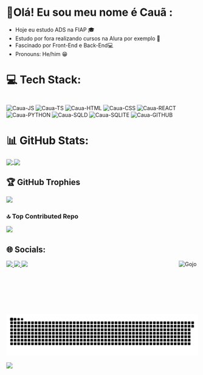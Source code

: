 # 💫Olá! Eu sou meu nome é Cauã :
- Hoje eu estudo ADS na FIAP 🎓
-	Estudo por fora realizando cursos na Alura por exemplo 📜
-	Fascinado por Front-End e Back-End💻
-	Pronouns: He/him 😁
 
# 💻 Tech Stack:
<div style="display: inline_block"><br>
  <img align="center" alt="Caua-JS" height="70" width="60" src="https://cdn.jsdelivr.net/gh/devicons/devicon@latest/icons/javascript/javascript-original.svg" />
  <img align="center" alt="Caua-TS" height="70" width="60" src="https://cdn.jsdelivr.net/gh/devicons/devicon@latest/icons/typescript/typescript-original.svg" />
  <img align="center" alt="Caua-HTML" height="70" width="60" src="https://cdn.jsdelivr.net/gh/devicons/devicon@latest/icons/html5/html5-original.svg" />
  <img align="center" alt="Caua-CSS" height="70" width="60" src="https://cdn.jsdelivr.net/gh/devicons/devicon@latest/icons/css3/css3-original.svg" />
  <img align="center" alt="Caua-REACT" height="70" width="60" src="https://cdn.jsdelivr.net/gh/devicons/devicon@latest/icons/react/react-original.svg" />
  <img align="center" alt="Caua-PYTHON" height="70" width="60" src="https://cdn.jsdelivr.net/gh/devicons/devicon@latest/icons/python/python-original.svg" />
  <img align="center" alt="Caua-SQLD" height="70" width="60" src="https://cdn.jsdelivr.net/gh/devicons/devicon@latest/icons/sqldeveloper/sqldeveloper-original.svg" />
  <img align="center" alt="Caua-SQLITE" height="70" width="60" src="https://cdn.jsdelivr.net/gh/devicons/devicon@latest/icons/sqlite/sqlite-original.svg" />
  <img align="center" alt="Caua-GITHUB" height="70" width="60" src="https://cdn.jsdelivr.net/gh/devicons/devicon@latest/icons/github/github-original.svg" />
</div>

# 📊 GitHub Stats:
<div>
  <a href="https://github.com/CauaMachad0/github-readme-stats">
  <img height="200" align="center" src="https://github-readme-stats.vercel.app/api?username=CauaMachad0&&size_weight=0.5&count_weight=0.5&show_icons=true&theme=neon" />
  </a>
  <a href="https://github.com/anuraghazra/convoychat">
  <img height=200 align="center" src="https://github-readme-stats.vercel.app/api/top-langs?username=anuraghazra&layout=compact&langs_count=8&card_width=320&theme=neon" />
  </a>
</div>

## 🏆 GitHub Trophies
![](https://github-profile-trophy.vercel.app/?username=CauaMachad0&theme=radical&no-frame=false&no-bg=true&margin-w=4)

### 🔝 Top Contributed Repo
![](https://github-contributor-stats.vercel.app/api?username=CauaMachad0&limit=5&theme=dark&combine_all_yearly_contributions=true)

## 🌐 Socials:
<div>
  <a href="malito:contato@caua.marcelo.machado@gmail.com" target="_blank"><img src="https://img.shields.io/badge/Gmail-D14836?style=for-the-badge&logo=gmail&logoColor=white" target="_blank"</a>
  <a href="https://www.linkedin.com/in/cau%C3%A3-marcelo-machado-93b8a5263/" target="_blank"><img src="https://img.shields.io/badge/LinkedIn-0077B5?style=for-the-badge&logo=linkedin&logoColor=white" target="_blank"</a>
  <a href="https://www.instagram.com/_ca_machad0?igsh=NWtrN3o0enQ5ejZp" target="_blank"><img src="https://img.shields.io/badge/Instagram-E4405F?style=for-the-badge&logo=instagram&logoColor=white" target="_blank"</a>
  <a><img height="140em"  width="50em" align="right" alt="Gojo" src="https://giffiles.alphacoders.com/220/220891.gif"><a/>
   <picture>
  <source media="(prefers-color-scheme: dark)" srcset="https://raw.githubusercontent.com/CauaMachad0/CauaMachad0/output/github-contribution-grid-snake-dark.svg">
  <source media="(prefers-color-scheme: light)" srcset="https://raw.githubusercontent.com/CauaMachad0/CauaMachad0/output/github-contribution-grid-snake.svg">
  <img alt="github contribution grid snake animation" src="https://raw.githubusercontent.com/CauaMachad0/CauaMachad0/output/github-contribution-grid-snake.svg">
</picture>
</div>

[![](https://visitcount.itsvg.in/api?id=CauaMachad0&icon=5&color=0)](https://visitcount.itsvg.in)
